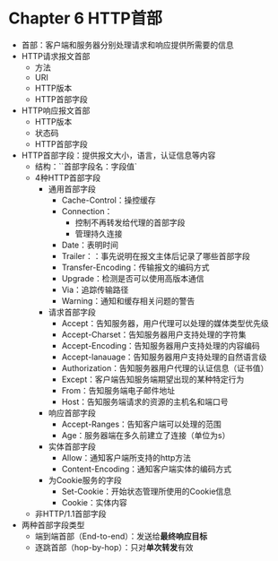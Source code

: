 # Chapter 6 HTTP首部

- 首部：客户端和服务器分别处理请求和响应提供所需要的信息
- HTTP请求报文首部
  - 方法
  - URI
  - HTTP版本
  - HTTP首部字段
- HTTP响应报文首部
  - HTTP版本
  - 状态码
  - HTTP首部字段
- HTTP首部字段：提供报文大小，语言，认证信息等内容
  - 结构：``首部字段名：字段值`
  - 4种HTTP首部字段
    - 通用首部字段
      - Cache-Control：操控缓存
      - Connection：
        - 控制不再转发给代理的首部字段
        - 管理持久连接
      - Date：表明时间
      - Trailer：：事先说明在报文主体后记录了哪些首部字段
      - Transfer-Encoding：传输报文的编码方式
      - Upgrade：检测是否可以使用高版本通信
      - Via：追踪传输路径
      - Warning：通知和缓存相关问题的警告
    - 请求首部字段
      - Accept：告知服务器，用户代理可以处理的媒体类型优先级
      - Accept-Charset：告知服务器用户支持处理的字符集
      - Accept-Encoding：告知服务器用户支持处理的内容编码
      - Accept-lanauage：告知服务器用户支持处理的自然语言级
      - Authorization：告知服务器用户代理的认证信息（证书值）
      - Except：客户端告知服务端期望出现的某种特定行为
      - From：告知服务端电子邮件地址
      - Host：告知服务端请求的资源的主机名和端口号
    - 响应首部字段
      - Accept-Ranges：告知客户端可以处理的范围
      - Age：服务器端在多久前建立了连接（单位为s）
    - 实体首部字段
      - Allow：通知客户端所支持的http方法
      - Content-Encoding：通知客户端实体的编码方式
    - 为Cookie服务的字段
      - Set-Cookie：开始状态管理所使用的Cookie信息
      - Cookie：实体内容
  - 非HTTP/1.1首部字段
- 两种首部字段类型
  - 端到端首部（End-to-end）：发送给**最终响应目标**
  - 逐跳首部（hop-by-hop）：只对**单次转发**有效

